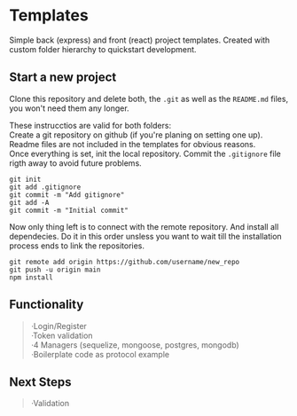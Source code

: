 # Templates

Simple back (express) and front (react) project templates. Created with custom folder hierarchy to quickstart development.

## Start a new project

Clone this repository and delete both, the `.git` as well as the `README.md` files, you won't need them any longer.

These instrucctios are valid for both folders:  
Create a git repository on github (if you're planing on setting one up). Readme files are not included in the templates for obvious reasons.  
Once everything is set, init the local repository. Commit the `.gitignore` file rigth away to avoid future problems.

    git init
    git add .gitignore
    git commit -m "Add gitignore"
    git add -A
    git commit -m "Initial commit"

Now only thing left is to connect with the remote repository. And install all dependecies. Do it in this order unsless you want to wait till the installation process ends to link the repositories.

    git remote add origin https://github.com/username/new_repo
    git push -u origin main
    npm install

## Functionality

> ·Login/Register  
> ·Token validation  
> ·4 Managers (sequelize, mongoose, postgres, mongodb)  
> ·Boilerplate code as protocol example  

## Next Steps

> ·Validation  
